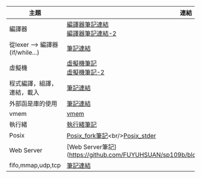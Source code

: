 主題|連結
-|-
編譯器|[編譯器筆記連結](https://github.com/FUYUHSUAN/sp109b/blob/main/note/Note1.md)<br/>[編譯器筆記連結-2](https://github.com/FUYUHSUAN/sp109b/blob/main/note/Note2.md)
從lexer --> 編譯器(if/while...)|[筆記連結](https://github.com/FUYUHSUAN/sp109b/blob/main/note/Note3.md)
虛擬機|[虛擬機筆記](https://github.com/FUYUHSUAN/sp109b/blob/main/note/Note4.md)<br/>[虛擬機筆記-2](https://github.com/FUYUHSUAN/sp109b/blob/main/note/Note5.md)
程式編譯，組譯，連結，載入|[筆記連結](https://github.com/FUYUHSUAN/sp109b/blob/main/note/Note6(3_31).md)
外部函是庫的使用|[筆記連結](https://github.com/FUYUHSUAN/sp109b/blob/main/note/Note7(2021_04_14).md)
vmem|[vmem](https://github.com/FUYUHSUAN/sp109b/blob/main/note/Note8(2021_04_21).md)
執行緒|[執行緒筆記](https://github.com/FUYUHSUAN/sp109b/blob/main/note/Note9(2021_04_28).md)
Posix|[Posix_fork筆記](https://github.com/FUYUHSUAN/sp109b/blob/main/note/Note11(2021_05_12).md)<br/>[Posix_stder](https://github.com/FUYUHSUAN/sp109b/blob/main/note/Note12(2021_05_19).md)
Web Server|[Web Server筆記](https://github.com/FUYUHSUAN/sp109b/blob/main/note/Note13(2021_05_26).md
fifo,mmap,udp,tcp|[筆記連結](https://github.com/FUYUHSUAN/sp109b/blob/main/note/Note14(2021_06_04).md)






